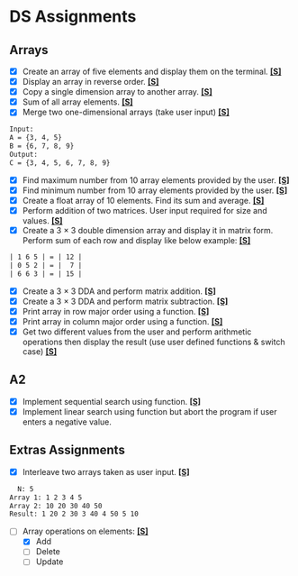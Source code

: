 # DS Assignments

## Arrays

- [x] Create an array of five elements and display them on the terminal. [**\[S\]**](A1/P01_ArrayElements.java)
- [x] Display an array in reverse order. [**\[S\]**](A1/P02_ReverseArray.java)
- [x] Copy a single dimension array to another array. [**\[S\]**](A1/P03_CopyArray.java)
- [x] Sum of all array elements. [**\[S\]**](A1/P04_SumArray.java)
- [x] Merge two one-dimensional arrays (take user input) [**\[S\]**](A1/P05_MergeArrays.java)

```txt
Input:
A = {3, 4, 5}
B = {6, 7, 8, 9}
Output:
C = {3, 4, 5, 6, 7, 8, 9}
```

- [x] Find maximum number from 10 array elements provided by the user. [**\[S\]**](A1/P06_ArrayMax.java)
- [x] Find minimum number from 10 array elements provided by the user. [**\[S\]**](A1/P07_ArrayMin.java)
- [x] Create a float array of 10 elements. Find its sum and average. [**\[S\]**](A1/P08_SumArrayFloat.java)
- [x] Perform addition of two matrices. User input required for size and values. [**\[S\]**](A1/P09_MatrixAddition.java)
- [x] Create a 3 × 3 double dimension array and display it in matrix form. Perform sum of each row and display like below example: [**\[S\]**](A1/P10_MatrixRowSum.java)

```txt
| 1 6 5 | = | 12 |
| 0 5 2 | = |  7 |
| 6 6 3 | = | 15 |
```

- [x] Create a 3 × 3 DDA and perform matrix addition. [**\[S\]**](A1/P11_MatrixAddition.java)
- [x] Create a 3 × 3 DDA and perform matrix subtraction. [**\[S\]**](A1/P12_MatrixSubtraction.java)
- [x] Print array in row major order using a function. [**\[S\]**](A1/P13_MatrixRowMajor.java)
- [x] Print array in column major order using a function. [**\[S\]**](A1/P14_MatrixColumnMajor.java)
- [x] Get two different values from the user and perform arithmetic operations then display the result (use user defined functions & switch case) [**\[S\]**](A1/P15_ArithmeticOperations.java)

## A2

- [x] Implement sequential search using function. [**\[S\]**](A2/P01_SequentialSearch.java)
- [x] Implement linear search using function but abort the program if user enters a negative value.

## Extras Assignments

- [x] Interleave two arrays taken as user input. [**\[S\]**](EAs/InterleaveArrays.java)

```txt
  N: 5
Array 1: 1 2 3 4 5
Array 2: 10 20 30 40 50
Result: 1 20 2 30 3 40 4 50 5 10
```

- [ ] Array operations on elements: [**\[S\]**](EAs/ArrayOperations.java)
  - [x] Add
  - [ ] Delete
  - [ ] Update
